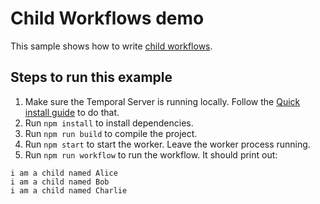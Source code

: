 # Child Workflows demo

This sample shows how to write [child workflows](https://docs.temporal.io/docs/node/workflows#child-workflows).

## Steps to run this example

1. Make sure the Temporal Server is running locally. Follow the [Quick install guide](https://docs.temporal.io/docs/server/quick-install) to do that.
2. Run `npm install` to install dependencies.
3. Run `npm run build` to compile the project.
4. Run `npm start` to start the worker. Leave the worker process running.
5. Run `npm run workflow` to run the workflow. It should print out:

```
i am a child named Alice
i am a child named Bob
i am a child named Charlie
```

